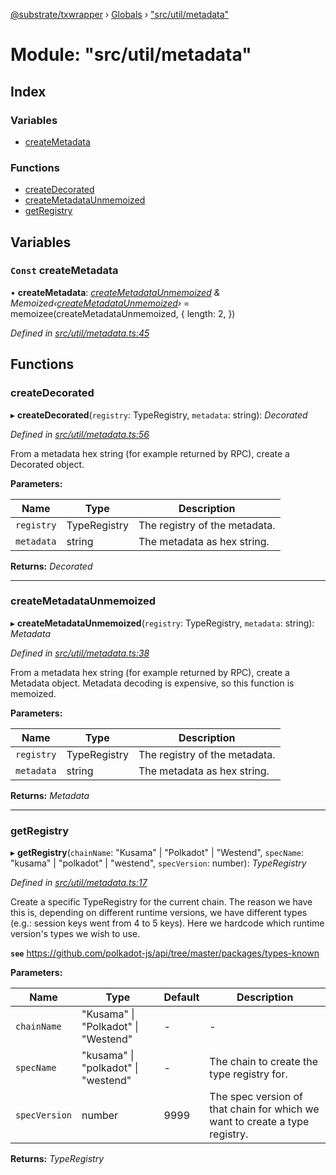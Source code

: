[@substrate/txwrapper](../README.md) › [Globals](../globals.md) › ["src/util/metadata"](_src_util_metadata_.md)

# Module: "src/util/metadata"

## Index

### Variables

* [createMetadata](_src_util_metadata_.md#const-createmetadata)

### Functions

* [createDecorated](_src_util_metadata_.md#createdecorated)
* [createMetadataUnmemoized](_src_util_metadata_.md#createmetadataunmemoized)
* [getRegistry](_src_util_metadata_.md#getregistry)

## Variables

### `Const` createMetadata

• **createMetadata**: *[createMetadataUnmemoized](_src_util_metadata_.md#createmetadataunmemoized) & Memoized‹[createMetadataUnmemoized](_src_util_metadata_.md#createmetadataunmemoized)›* = memoizee(createMetadataUnmemoized, {
  length: 2,
})

*Defined in [src/util/metadata.ts:45](https://github.com/paritytech/txwrapper/blob/38b3ce8/src/util/metadata.ts#L45)*

## Functions

###  createDecorated

▸ **createDecorated**(`registry`: TypeRegistry, `metadata`: string): *Decorated*

*Defined in [src/util/metadata.ts:56](https://github.com/paritytech/txwrapper/blob/38b3ce8/src/util/metadata.ts#L56)*

From a metadata hex string (for example returned by RPC), create a Decorated
object.

**Parameters:**

Name | Type | Description |
------ | ------ | ------ |
`registry` | TypeRegistry | The registry of the metadata. |
`metadata` | string | The metadata as hex string.  |

**Returns:** *Decorated*

___

###  createMetadataUnmemoized

▸ **createMetadataUnmemoized**(`registry`: TypeRegistry, `metadata`: string): *Metadata*

*Defined in [src/util/metadata.ts:38](https://github.com/paritytech/txwrapper/blob/38b3ce8/src/util/metadata.ts#L38)*

From a metadata hex string (for example returned by RPC), create a Metadata
object. Metadata decoding is expensive, so this function is memoized.

**Parameters:**

Name | Type | Description |
------ | ------ | ------ |
`registry` | TypeRegistry | The registry of the metadata. |
`metadata` | string | The metadata as hex string.  |

**Returns:** *Metadata*

___

###  getRegistry

▸ **getRegistry**(`chainName`: "Kusama" | "Polkadot" | "Westend", `specName`: "kusama" | "polkadot" | "westend", `specVersion`: number): *TypeRegistry*

*Defined in [src/util/metadata.ts:17](https://github.com/paritytech/txwrapper/blob/38b3ce8/src/util/metadata.ts#L17)*

Create a specific TypeRegistry for the current chain. The reason we have
this is, depending on different runtime versions, we have different types
(e.g.: session keys went from 4 to 5 keys). Here we hardcode which runtime
version's types we wish to use.

**`see`** https://github.com/polkadot-js/api/tree/master/packages/types-known

**Parameters:**

Name | Type | Default | Description |
------ | ------ | ------ | ------ |
`chainName` | "Kusama" &#124; "Polkadot" &#124; "Westend" | - | - |
`specName` | "kusama" &#124; "polkadot" &#124; "westend" | - | The chain to create the type registry for. |
`specVersion` | number | 9999 | The spec version of that chain for which we want to create a type registry.  |

**Returns:** *TypeRegistry*
